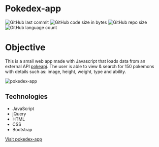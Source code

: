 # Pokedex-app

<img alt="GitHub last commit" src="https://img.shields.io/github/last-commit/paulinemarg/pokedex-app"> <img alt="GitHub code size in bytes" src="https://img.shields.io/github/languages/code-size/paulinemarg/pokedex-app?color=green"> <img alt="GitHub repo size" src="https://img.shields.io/github/repo-size/paulinemarg/pokedex-app?color=yellow"> <img alt="GitHub language count" src="https://img.shields.io/github/languages/count/paulinemarg/pokedex-app?style=plastic">

# Objective
This is a small web app made with Javascript that loads data from an external API [pokeapi](https://pokeapi.co/api/v2/pokemon). 
The user is able to view & search for 150 pokemons with details such as: image, height, weight, type and ability.

![pokedex-app](/pokedex.gif)

## Technologies

* JavaScript
* jQuery
* HTML
* CSS
* Bootstrap

[Visit pokedex-app](https://paulinemarg.github.io/pokedex-app/)

